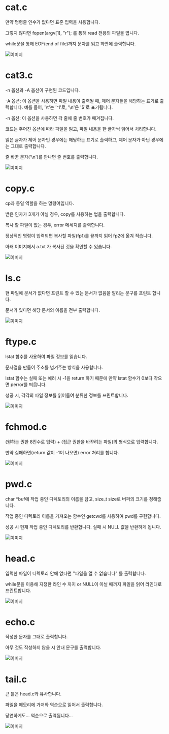 # cat.c

만약 명령줄 인수가 없다면 표준 입력을 사용합니다.

그렇지 않다면 fopen(argv[1], "r"); 를 통해 read 전용의 파일을 엽니다.

while문을 통해 EOF(end of file)까지 문자를 읽고 화면에 출력합니다.

![이미지](https://blogfiles.pstatic.net/MjAyMzA2MDVfMTQy/MDAxNjg1OTczNjQ0NDI4.w0srjSKzYVpOhC0TV2eOFbyyX9hD7p-NQSnjHw-xeWYg.s652GpQ4lO-UkK81sTQiTYYASj7j49RrYSG9z-YRh_og.PNG.saehee0427/image.png)

# cat3.c

-n 옵션과 -A 옵션이 구현된 코드입니다.

-A 옵션: 이 옵션을 사용하면 파일 내용이 출력될 때, 제어 문자들을 해당하는 표기로 출력합니다. 예를 들어, '\t'는 '^I'로, '\n'은 '$'로 표기됩니다.

-n 옵션: 이 옵션을 사용하면 각 줄에 줄 번호가 매겨집니다.

코드는 주어진 옵션에 따라 파일을 읽고, 파일 내용을 한 글자씩 읽어서 처리합니다.

읽은 글자가 제어 문자인 경우에는 해당하는 표기로 출력하고, 제어 문자가 아닌 경우에는 그대로 출력합니다.

줄 바꿈 문자('\n')를 만나면 줄 번호를 출력합니다.

![이미지](https://blogfiles.pstatic.net/MjAyMzA2MTNfMTg0/MDAxNjg2NjI5NTk3NDI5.By1F9zkDHTcj0ZQ4LHaKKXMNWDDl9mFPAbK6EBKhmpAg.7BTgEbMepCgXXJqpaU5sjy1aekE-xB1R4j1l0aIXAvAg.PNG.saehee0427/image.png)


# copy.c

cp과 동일 역할을 하는 명령어입니다.

받은 인자가 3개가 아닐 경우, copy를 사용하는 법을 출력합니다.

복사 할 파일이 없는 경우, error 메세지를 출력합니다.

정상적인 명령이 입력되면 복사할 파일(fp1)를 끝까지 읽어 fp2에 옮겨 적습니다.

아래 이미지에서 a.txt 가 복사된 것을 확인할 수 있습니다.

![이미지](https://blogfiles.pstatic.net/MjAyMzA2MDZfMTQw/MDAxNjg1OTc3NDIxNDE2._N467Gc5XNJRE6EydVh5wFVr35Zf8iaAtAyosCYzIe8g.YgFoSn-O_8J9KPP_Mo_Louitn-boP9xOdZ_BpPK5nbwg.PNG.saehee0427/image.png)

# ls.c

현 파일에 문서가 없다면 프린트 할 수 있는 문서가 없음을 알리는 문구를 프린트 합니다.

문서가 있다면 해당 문서의 이름을 전부 출력합니다.

![이미지](https://blogfiles.pstatic.net/MjAyMzA2MDZfMjI5/MDAxNjg2MDQyOTEwNDc5.-3NUku8WfTjZGi-yh_Gy29w1Rnk5kNx60uW4gFROxBYg.-srM5rGVHs12vRUwfyGrEKFIq-tciNZsKybYTayJz4cg.PNG.saehee0427/image.png)

# ftype.c

lstat 함수를 사용하여 파일 정보를 읽습니다.

문자열을 만들어 주소를 넘겨주는 방식을 사용합니다.

lstat 함수는 실패 또는 에러 시 -1을 return 하기 때문에 만약 lstat 함수가 0보다 작으면 perror를 띄웁니다.

성공 시, 각각의 파일 정보를 읽어들여 분류한 정보를 프린트합니다.

![이미지](https://blogfiles.pstatic.net/MjAyMzA2MDZfMjIy/MDAxNjg2MDQ5NjExOTM4.vHJ3xDKpIAgNk057cusVBsY5yQUuiyWbcTpG_aLBKg4g.ifKUbOS89A06NmZOw397Dulkikmy_2BUbtKMqEUkS1cg.PNG.saehee0427/image.png)

# fchmod.c

(원하는 권한 8진수로 입력) + (접근 권한을 바꾸려는 파일)의 형식으로 입력합니다.

만약 실패하면(return 값이 -1이 나오면) error 처리를 합니다.

![이미지](https://postfiles.pstatic.net/MjAyMzA2MDZfMjMg/MDAxNjg2MDU1MTM3NDc1.NlW6ngV5XZCSIeDWFalZR6ALReI0k3wBDQ5-C-QAmHEg.AqglXxrHPXdJ5nWQF9yA20_a_guIH2wIiDgJ6XXiP08g.PNG.saehee0427/image.png?type=w966)

# pwd.c

char \*buf에 작업 중인 디렉토리의 이름을 담고, size_t size로 버퍼의 크기를 정해줍니다.

작업 중인 디렉토리 이름을 가져오는 함수인 getcwd를 사용하여 pwd를 구현합니다.

성공 시 현재 작업 중인 디렉토리를 반환합니다. 실패 시 NULL 값을 반환하게 됩니다.

![이미지](https://blogfiles.pstatic.net/MjAyMzA2MDhfMTk3/MDAxNjg2MjE3MTU4Njky.NdkToKhOX86eABJMLrA34pWpCW4TVYdi-aqdBpxbTPQg.3EMBb7d4aIEK_PsICtz_NbGxQYfavUHZWqqAjQu29N8g.PNG.saehee0427/image.png)

# head.c

입력한 파일이 디렉토리 안에 없다면 "파일을 열 수 없습니다" 를 출력합니다.

while문을 이용해 지정한 라인 수 까지 or NULL이 아닐 때까지 파일을 읽어 라인대로 프린트합니다.

![이미지](https://blogfiles.pstatic.net/MjAyMzA2MDhfNjMg/MDAxNjg2MjI3OTU2NzY1.zOsq78jkQlDx1Nt7mlvigKpS8ALnTjojxRQzwlvNHB8g.Uc0r_f5l8GSVUBg15k-fvxRz200FpHp1ya7CwOoJeTgg.PNG.saehee0427/image.png)

# echo.c

작성한 문자를 그대로 출력합니다.

아무 것도 작성하지 않을 시 안내 문구를 출력합니다.

![이미지](https://blogfiles.pstatic.net/MjAyMzA2MDlfMjc0/MDAxNjg2MjQwNzc0ODI1.x40MEBP_hDe7Kob8yJkcuoZ7iBZjFDF_UNIk6WC0o18g.qLeBQFcc3WSmOBRYwigAh7nz9eZNz4rBMTYJ2yhE9ykg.PNG.saehee0427/image.png)

# tail.c

큰 틀은 head.c와 유사합니다.

파일을 메모리에 가져와 역순으로 읽어서 출력합니다.

당연하게도... 역순으로 출력됩니다...

![이미지](https://blogfiles.pstatic.net/MjAyMzA2MDhfMjg3/MDAxNjg2MjMyNDUyODk4._7l13lRPqUQEd93LK-OQk7EU1P1PeUq5w6rdB3KuLSgg.hS0Rec0gccIL2dDfnlsKhxab3r_lfXfHoNaFpy6m1a0g.PNG.saehee0427/image.png)


